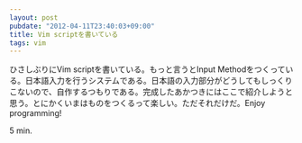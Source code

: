 ```yaml
---
layout: post
pubdate: "2012-04-11T23:40:03+09:00"
title: Vim scriptを書いている
tags: vim
---
```

ひさしぶりにVim scriptを書いている。もっと言うとInput Methodをつくっている。日本語入力を行うシステムである。日本語の入力部分がどうしてもしっくりこないので、自作するつもりである。完成したあかつきにはここで紹介しようと思う。とにかくいまはものをつくるって楽しい。ただそれだけだ。Enjoy programming!

5 min.
